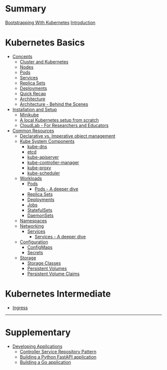 # Summary
[Bootstrapping With Kubernetes](./cover/cover.md)
[Introduction](./chapter-0/chapter_0.md)

# Kubernetes Basics

- [Concepts](./chapter-1/chapter_1.md)
    - [Cluster and Kubernetes](./chapter-1/cluster.md)
    - [Nodes](./chapter-1/nodes.md)
    - [Pods](./chapter-1/pods.md)
    - [Services](./chapter-1/services.md)
    - [Replica Sets](./chapter-1/replica_sets.md)
    - [Deployments](./chapter-1/deployments.md)
    - [Quick Recap](./chapter-1/quick_recap.md)
    - [Architecture](./chapter-1/architecture.md)
    - [Architecture - Behind the Scenes](./chapter-1/architecture_bts.md)
- [Installation and Setup](./chapter-2/chapter_2.md)
    - [Minikube](./chapter-2/minikube.md)
    - [A local Kubernetes setup from scratch](./chapter-2/local_k8s_setup.md)
    - [CloudLab - For Researchers and Educators](./chapter-2/cloudlab.md)
- [Common Resources](./chapter-3/chapter_3.md)
    - [Declarative vs. Imperative object management](./chapter-3/declarative_vs_imperative.md)
    - [Kube System Components](./chapter-3/kube_system_components.md)
        - [kube-dns](./chapter-3/kube-system/kube-dns.md)
        - [etcd](./chapter-3/kube-system/etcd.md)
        - [kube-apiserver](./chapter-3/kube-system/kube-apiserver.md)
        - [kube-controller-manager]()
        - [kube-proxy]()
        - [kube-scheduler]()
    - [Workloads](./chapter-3/workloads.md)
        - [Pods](./chapter-3/pods.md)
            - [Pods - A deeper dive]()
        - [Replica Sets](./chapter-3/replica_sets.md)
        - [Deployments](./chapter-3/deployments.md)
        - [Jobs]()
        - [StatefulSets]()
        - [DaemonSets]() 
    - [Namespaces]()
    - [Networking](./chapter-3/networking.md)
        - [Services](./chapter-3/services.md)
            - [Services - A deeper dive](./chapter-3/services_deeper_dive.md)
    - [Configuration]()
        - [ConfigMaps]()
        - [Secrets]()
    - [Storage]()
        - [Storage Classes]()
        - [Persistent Volumes]()
        - [Persistent Volume Claims]()

# Kubernetes Intermediate

- [Ingress]() 
 
<!-- # Advanced Usage I:  -->

---

# Supplementary

- [Developing Applications](./supplementary/developing-applications/developing_applications.md)
    - [Controller Service Repository Pattern](./supplementary/developing-applications/controller_service_repository_pattern.md)
    - [Building a Python FastAPI application](./supplementary/developing-applications/building_fastapi_app.md)
    - [Building a Go application]()

